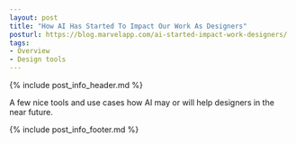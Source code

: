 ```yaml
---
layout: post
title: "How AI Has Started To Impact Our Work As Designers"
posturl: https://blog.marvelapp.com/ai-started-impact-work-designers/
tags:
- Overview
- Design tools
---
```


{% include post_info_header.md %}

A few nice tools and use cases how AI may or will help designers in the near future. 

<!--more-->
{% include post_info_footer.md %}
